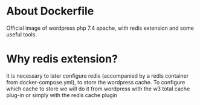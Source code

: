 # About Dockerfile

Official image of wordpress php 7.4 apache, with redis extension and some useful tools.

# Why redis extension?


It is necessary to later configure redis (accompanied by a redis container from docker-compose.yml), to store the wordpress cache. To configure which cache to store we will do it from wordpress with the w3 total cache plug-in or simply with the redis cache plugin
